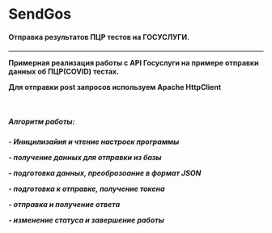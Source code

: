 # SendGos
<h4>Отправка результатов ПЦР тестов на ГОСУСЛУГИ.<h4>
<hr>
Примерная реализация работы с API Госуслуги на примере отправки данных об ПЦР(COVID) тестах. 
<p>Для отправки post запросов используем  Apache HttpClient</p>
<br>
  <h5> Алгоритм работы: <h5>
   <p>- Иницилизайия и чтение настроек программы</p>
   <p>- получение данных для отправки из базы</p>
   <p>- подготовка данных, преоброзоание в формат JSON </p>
    <p>- подготовка к отправке, получение токена</p>
    <p>- отправка и получение ответа</p>
    <p>- изменение статуса и завершение работы</p>
